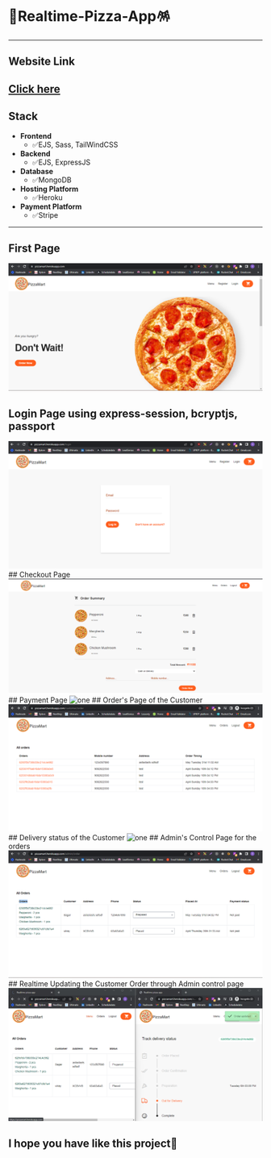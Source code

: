 # 🎉Realtime-Pizza-App🪅
------------------------------------------------------------
## Website Link

[Click here](https://pizzamart.herokuapp.com/)
------------------------------------------------------------
## Stack
- **Frontend**
  - ✅EJS, Sass, TailWindCSS
- **Backend**
  - ✅EJS, ExpressJS
- **Database**
  - ✅MongoDB
- **Hosting Platform**
  - ✅Heroku
- **Payment Platform**
  - ✅Stripe

------------------------------------------------------------
## First Page
<img src="./images/FirstPage.png" alt="one" />

## Login Page using express-session, bcryptjs, passport
<img src="./images/LoginPage.png" alt="one" />
## Checkout Page
<img src="./images/CheckoutPage.png" alt="one" />
## Payment Page
<img src="./images/PaymentPage.png" alt="one" />
## Order's Page of the Customer
<img src="./images/OrdersPage.png" alt="one" />
## Delivery status of the Customer
<img src="./images/DeliveryPage.png" alt="one" />
## Admin's Control Page for the orders
<img src="./images/AdminOrder.png" alt="one" />
## Realtime Updating the Customer Order through Admin control page
<img src="./images/RealtimeUpdating.png" alt="one" />


## I hope you have like this project🍁
